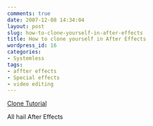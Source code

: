 ```yaml
---
comments: true
date: 2007-12-08 14:34:04
layout: post
slug: how-to-clone-yourself-in-after-effects
title: How to clone yourself in After Effects
wordpress_id: 16
categories:
- Systemless
tags:
- affter effects
- Special effects
- video editing
---
```


[Clone Tutorial](http://www.durbnpoisn.com/films/cloneTut/page5.asp)

All hail After Effects
